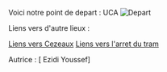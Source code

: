 Voici notre point de depart :  UCA
![Depart](https://www.uca.fr/medias/photo/pme01-e1481650866860_1593520333506-jpg)

Liens vers d'autre lieux :

 [Liens vers Cezeaux](cezeaux.md)
 [Liens vers l'arret du tram](tram.md)


Autrice : [ Ezidi Youssef]
